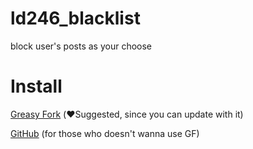 # ld246_blacklist

block user's posts as your choose

# Install

[Greasy Fork](https://greasyfork.org/zh-CN/scripts/503258)  (♥️Suggested, since you can update with it)

[GitHub](https://github.com/zxkmm/ld246_blacklist/raw/main/ld246_blacklist.user.js) (for those who doesn't wanna use GF)
